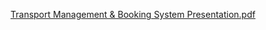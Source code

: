 [Transport Management & Booking System Presentation.pdf](https://github.com/user-attachments/files/22545860/Transport.Management.Booking.System.Presentation.pdf)
